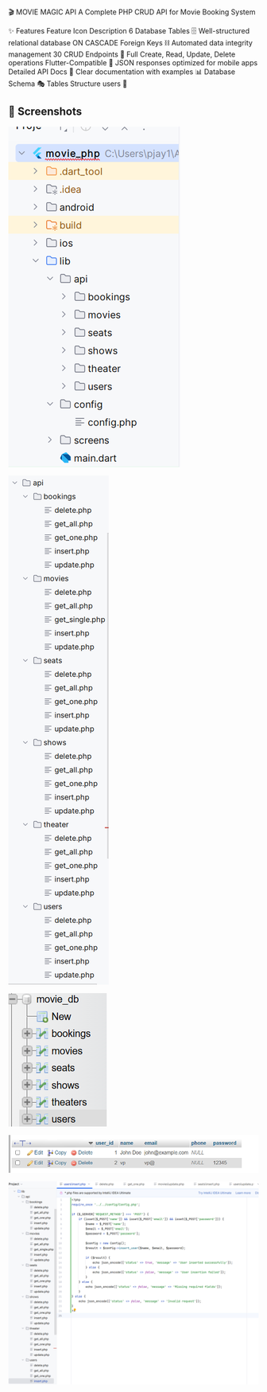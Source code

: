 🎬 MOVIE MAGIC API
A Complete PHP CRUD API for Movie Booking System


✨ Features
Feature	Icon	Description
6 Database Tables	🗄️	Well-structured relational database
ON CASCADE Foreign Keys	⛓️	Automated data integrity management
30 CRUD Endpoints	🔄	Full Create, Read, Update, Delete operations
Flutter-Compatible	📱	JSON responses optimized for mobile apps
Detailed API Docs	📄	Clear documentation with examples
📊 Database Schema
🎭 Tables Structure
users 👥

## 📸 Screenshots

![Splash Screen](screenshots/1.png)

![Home Screen](screenshots/2.png)

![Drawer Screen](screenshots/3.png)

![Drawer Screen](screenshots/4.png)

![Home Screen](screenshots/5.png)





